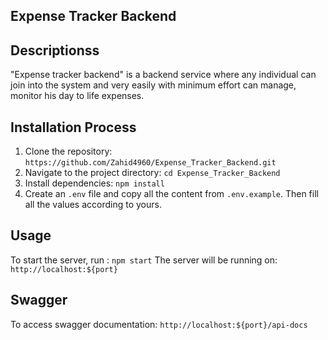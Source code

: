 ## Expense Tracker Backend

## Descriptionss

"Expense tracker backend" is a backend service where any individual can join into the system and very easily with minimum effort can manage, monitor his day to life expenses.

## Installation Process

1. Clone the repository: `https://github.com/Zahid4960/Expense_Tracker_Backend.git`
2. Navigate to the project directory: `cd Expense_Tracker_Backend`
3. Install dependencies: `npm install`
4. Create an `.env` file and copy all the content from `.env.example`. Then fill all the values according to yours.

## Usage

To start the server, run : `npm start` The server will be running on: `http://localhost:${port}`

## Swagger
To access swagger documentation: `http://localhost:${port}/api-docs`
